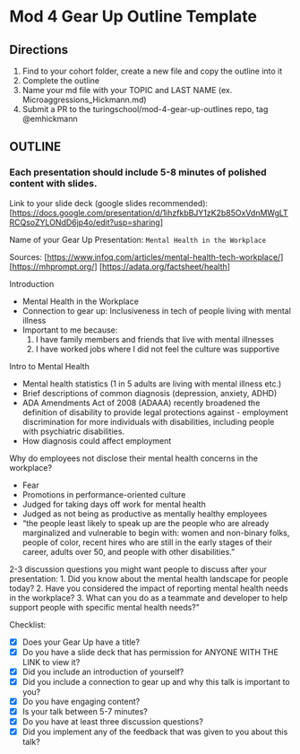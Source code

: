 # Mod 4 Gear Up Outline Template


## Directions

  1. Find to your cohort folder, create a new file and copy the outline into it
  2. Complete the outline
  3. Name your md file with your TOPIC and LAST NAME (ex.   Microaggressions_Hickmann.md)
  4. Submit a PR to the turingschool/mod-4-gear-up-outlines repo, tag @emhickmann

## OUTLINE

### Each presentation should include 5-8 minutes of polished content with slides.

  Link to your slide deck (google slides recommended): [https://docs.google.com/presentation/d/1ihzfkbBJY1zK2b85OxVdnMWgLTRCQsoZYLONdD6jp4o/edit?usp=sharing]

  Name of your Gear Up Presentation: `Mental Health in the Workplace`

  Sources:
  [https://www.infoq.com/articles/mental-health-tech-workplace/]
  [https://mhprompt.org/]
  [https://adata.org/factsheet/health]

  Introduction
  - Mental Health in the Workplace
  - Connection to gear up: Inclusiveness in tech of people living with mental illness
  - Important to me because:
    1. I have family members and friends that live with mental illnesses
    2. I have worked jobs where I did not feel the culture was supportive

  Intro to Mental Health
  - Mental health statistics (1 in 5 adults are living with mental illness etc.)
  - Brief descriptions of common diagnosis (depression, anxiety, ADHD)
  - ADA Amendments Act of 2008 (ADAAA) recently broadened the definition of disability to provide legal protections against - employment discrimination for more individuals with disabilities, including people with psychiatric disabilities.
  - How diagnosis could affect employment

  Why do employees not disclose their mental health concerns in the workplace?
  - Fear
  - Promotions in performance-oriented culture
  - Judged for taking days off work for mental health
  - Judged as not being as productive as mentally healthy employees
  - “the people least likely to speak up are the people who are already marginalized and vulnerable to begin with: women and non-binary folks, people of color, recent hires who are still in the early stages of their career, adults over 50, and people with other disabilities.”

  2-3 discussion questions you might want people to discuss after your presentation:
    1. Did you know about the mental health landscape for people today?
    2. Have you considered the impact of reporting mental health needs in the workplace?
    3. What can you do as a teammate and developer to help support people with specific mental health needs?"

Checklist:

- [x] Does your Gear Up have a title?
- [x] Do you have a slide deck that has permission for ANYONE WITH THE LINK to view it?
- [x] Did you include an introduction of yourself?
- [x] Did you include a connection to gear up and why this talk is important to you?
- [x] Do you have engaging content?
- [x] Is your talk between 5-7 minutes?
- [x] Do you have at least three discussion questions?
- [x] Did you implement any of the feedback that was given to you about this talk?
